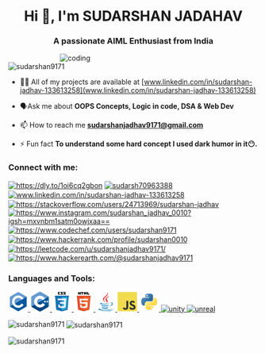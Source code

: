<h1 align="center">Hi 👋, I'm SUDARSHAN JADAHAV</h1>
<h3 align="center">A passionate AIML Enthusiast from India</h3>
<img align = "right" alt="coding"width="400"src="https://rajacepat.com/assets/frontend/img/webdev.gif">
<p align="left"> <img src="https://komarev.com/ghpvc/?username=sudarshan9171&label=Profile%20views&color=0e75b6&style=flat" alt="sudarshan9171" /> </p>

- 👨‍💻 All of my projects are available at [www.linkedin.com/in/sudarshan-jadhav-133613258](www.linkedin.com/in/sudarshan-jadhav-133613258)

- 🗣️Ask me about **OOPS Concepts, Logic in code, DSA & Web Dev**

- 📫 How to reach me **sudarshanjadhav9171@gmail.com**

- ⚡ Fun fact **To understand some hard concept I used dark humor in it😶.**

<h3 align="left">Connect with me:</h3>
<p align="left">
<a href="https://dev.to/https://dly.to/1oi6cq2gbon" target="blank"><img align="center" src="https://raw.githubusercontent.com/rahuldkjain/github-profile-readme-generator/master/src/images/icons/Social/devto.svg" alt="https://dly.to/1oi6cq2gbon" height="30" width="40" /></a>
<a href="https://twitter.com/sudarsh70963388" target="blank"><img align="center" src="https://raw.githubusercontent.com/rahuldkjain/github-profile-readme-generator/master/src/images/icons/Social/twitter.svg" alt="sudarsh70963388" height="30" width="40" /></a>
<a href="https://linkedin.com/in/www.linkedin.com/in/sudarshan-jadhav-133613258" target="blank"><img align="center" src="https://raw.githubusercontent.com/rahuldkjain/github-profile-readme-generator/master/src/images/icons/Social/linked-in-alt.svg" alt="www.linkedin.com/in/sudarshan-jadhav-133613258" height="30" width="40" /></a>
<a href="https://stackoverflow.com/users/https://stackoverflow.com/users/24713969/sudarshan-jadhav" target="blank"><img align="center" src="https://raw.githubusercontent.com/rahuldkjain/github-profile-readme-generator/master/src/images/icons/Social/stack-overflow.svg" alt="https://stackoverflow.com/users/24713969/sudarshan-jadhav" height="30" width="40" /></a>
<a href="https://instagram.com/https://www.instagram.com/sudarshan_jadhav_0010?igsh=mxvnbm1satm0owjxaa==" target="blank"><img align="center" src="https://raw.githubusercontent.com/rahuldkjain/github-profile-readme-generator/master/src/images/icons/Social/instagram.svg" alt="https://www.instagram.com/sudarshan_jadhav_0010?igsh=mxvnbm1satm0owjxaa==" height="30" width="40" /></a>
<a href="https://www.codechef.com/users/https://www.codechef.com/users/sudarshan9171" target="blank"><img align="center" src="https://cdn.jsdelivr.net/npm/simple-icons@3.1.0/icons/codechef.svg" alt="https://www.codechef.com/users/sudarshan9171" height="30" width="40" /></a>
<a href="https://www.hackerrank.com/https://www.hackerrank.com/profile/sudarshan0010" target="blank"><img align="center" src="https://raw.githubusercontent.com/rahuldkjain/github-profile-readme-generator/master/src/images/icons/Social/hackerrank.svg" alt="https://www.hackerrank.com/profile/sudarshan0010" height="30" width="40" /></a>
<a href="https://www.leetcode.com/https://leetcode.com/u/sudarshanjadhav9171/" target="blank"><img align="center" src="https://raw.githubusercontent.com/rahuldkjain/github-profile-readme-generator/master/src/images/icons/Social/leet-code.svg" alt="https://leetcode.com/u/sudarshanjadhav9171/" height="30" width="40" /></a>
<a href="https://www.hackerearth.com/https://www.hackerearth.com/@sudarshanjadhav9171" target="blank"><img align="center" src="https://raw.githubusercontent.com/rahuldkjain/github-profile-readme-generator/master/src/images/icons/Social/hackerearth.svg" alt="https://www.hackerearth.com/@sudarshanjadhav9171" height="30" width="40" /></a>
</p>

<h3 align="left">Languages and Tools:</h3>
<p align="left"> <a href="https://www.cprogramming.com/" target="_blank" rel="noreferrer"> <img src="https://raw.githubusercontent.com/devicons/devicon/master/icons/c/c-original.svg" alt="c" width="40" height="40"/> </a> <a href="https://www.w3schools.com/cpp/" target="_blank" rel="noreferrer"> <img src="https://raw.githubusercontent.com/devicons/devicon/master/icons/cplusplus/cplusplus-original.svg" alt="cplusplus" width="40" height="40"/> </a> <a href="https://www.w3schools.com/css/" target="_blank" rel="noreferrer"> <img src="https://raw.githubusercontent.com/devicons/devicon/master/icons/css3/css3-original-wordmark.svg" alt="css3" width="40" height="40"/> </a> <a href="https://www.w3.org/html/" target="_blank" rel="noreferrer"> <img src="https://raw.githubusercontent.com/devicons/devicon/master/icons/html5/html5-original-wordmark.svg" alt="html5" width="40" height="40"/> </a> <a href="https://www.java.com" target="_blank" rel="noreferrer"> <img src="https://raw.githubusercontent.com/devicons/devicon/master/icons/java/java-original.svg" alt="java" width="40" height="40"/> </a> <a href="https://developer.mozilla.org/en-US/docs/Web/JavaScript" target="_blank" rel="noreferrer"> <img src="https://raw.githubusercontent.com/devicons/devicon/master/icons/javascript/javascript-original.svg" alt="javascript" width="40" height="40"/> </a> <a href="https://www.python.org" target="_blank" rel="noreferrer"> <img src="https://raw.githubusercontent.com/devicons/devicon/master/icons/python/python-original.svg" alt="python" width="40" height="40"/> </a> <a href="https://unity.com/" target="_blank" rel="noreferrer"> <img src="https://www.vectorlogo.zone/logos/unity3d/unity3d-icon.svg" alt="unity" width="40" height="40"/> </a> <a href="https://unrealengine.com/" target="_blank" rel="noreferrer"> <img src="https://raw.githubusercontent.com/kenangundogan/fontisto/036b7eca71aab1bef8e6a0518f7329f13ed62f6b/icons/svg/brand/unreal-engine.svg" alt="unreal" width="40" height="40"/> </a> </p>

<p><img align="left" src="https://github-readme-stats.vercel.app/api/top-langs?username=sudarshan9171&show_icons=true&locale=en&layout=compact" alt="sudarshan9171" /></p>

<p>&nbsp;<img align="center" src="https://github-readme-stats.vercel.app/api?username=sudarshan9171&show_icons=true&locale=en" alt="sudarshan9171" /></p>

<p><img align="center" src="https://github-readme-streak-stats.herokuapp.com/?user=sudarshan9171&" alt="sudarshan9171" /></p>
